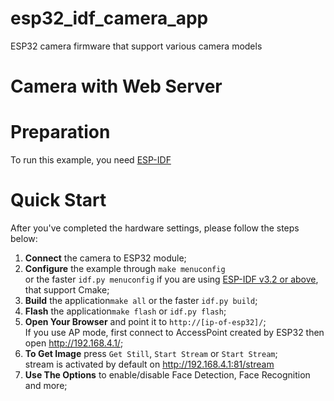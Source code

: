 # esp32_idf_camera_app
ESP32 camera firmware that support various camera models

# Camera with Web Server

# Preparation

To run this example, you need [ESP-IDF](https://github.com/espressif/esp-idf)

# Quick Start

After you've completed the hardware settings, please follow the steps below:

1. **Connect** the camera to ESP32 module;
2. **Configure** the example through `make menuconfig`  
or the faster `idf.py menuconfig` if you are using [ESP-IDF v3.2 or above](https://github.com/espressif/esp-idf/tree/release/v3.2), that support Cmake;
3. **Build** the application`make all` or the faster `idf.py build`;
4. **Flash** the application`make flash` or `idf.py flash`;
5. **Open Your Browser** and point it to `http://[ip-of-esp32]/`;  
If you use AP mode, first connect to AccessPoint created by ESP32 then open http://192.168.4.1/;  
6. **To Get Image** press `Get Still`, `Start Stream` or `Start Stream`;  
stream is activated by default on http://192.168.4.1:81/stream
7. **Use The Options** to enable/disable Face Detection, Face Recognition and more;
